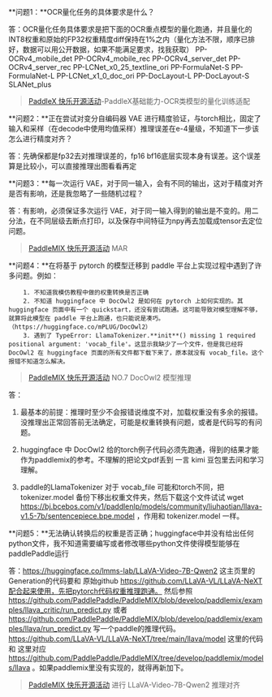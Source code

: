 **问题1：**OCR量化任务的具体要求是什么？

答：OCR量化任务具体要求是把下面的OCR重点模型的量化跑通，并且量化的INT8权重和原始的FP32权重精度diff保持在1%之内（量化方法不限，顺序已排好，数据可以用公开数据，如果不能满足要求，找我获取）
PP-OCRv4_mobile_det
PP-OCRv4_mobile_rec
PP-OCRv4_server_det
PP-OCRv4_server_rec
PP-LCNet_x0_25_textline_ori
PP-FormulaNet-S
PP-FormulaNet-L
PP-LCNet_x1_0_doc_ori
PP-DocLayout-L
PP-DocLayout-S
SLANet_plus

> [PaddleX 快乐开源活动](https://github.com/PaddlePaddle/PaddleX/issues/3557)-PaddleX基础能力-OCR类模型的量化训练适配



**问题2：**正在尝试对变分自编码器 VAE 进行精度验证，与torch相比，固定了输入和采样（在decode中使用均值采样）推理误差在e-4量级，不知道下一步该怎么进行精度对齐？

答：先确保都是fp32去对推理误差的，fp16 bf16底层实现本身有误差。这个误差算是比较小，可以直接推理出图看看再定



**问题3：**每一次运行 VAE，对于同一输入，会有不同的输出，这对于精度对齐是否有影响，还是我忽略了一些随机过程？

答：有影响，必须保证多次运行 VAE，对于同一输入得到的输出是不变的。用二分法，在不同层级去断点打印，以及保存中间特征为npy再去加载成tensor去定位问题。

> [PaddleMIX 快乐开源活动](https://github.com/PaddlePaddle/PaddleMIX/issues/1046) MAR



**问题4：**在将基于 pytorch 的模型迁移到 paddle 平台上实现过程中遇到了许多问题。例如：

        1. 不知道我模仿教程中做的权重转换是否正确
        2. 不知道 huggingface 中 DocOwl2 是如何在 pytorch 上如何实现的。其 huggingface 页面中有一个 quickstart，还没有尝试跑通。这可能导致对模型理解不够，就算将此模型在 paddle 平台上跑通，也只能说是凑巧。（https://huggingface.co/mPLUG/DocOwl2）
        3. 遇到了 TypeError: LlamaTokenizer.**init**() missing 1 required positional argument: 'vocab_file'。这显示我缺少了一个文件，但是我已经将 DocOwl2 在 huggingface 页面的所有文件都下载下来了，原本就没有 vocab_file。这个报错不知道怎么解决。

>  [PaddleMIX 快乐开源活动](https://github.com/PaddlePaddle/PaddleMIX/issues/1046) NO.7 DocOwl2 模型推理

答：

1. 最基本的前提：推理时至少不会报错说维度不对，加载权重没有多余的报错。没推理出正常回答前无法确定，可能是权重转换有问题，或者是代码写的有问题。

2. huggingface 中 DocOwl2 给的torch例子代码必须先跑通，得到的结果才能作为paddlemix的参考。不理解的把论文pdf丢到 一言 kimi 豆包里去问和学习理解。
3. paddle的LlamaTokenizer 对于 vocab_file 可能和torch不同，把 tokenizer.model 备份下移出权重文件夹，然后下载这个文件试试 wget https://bj.bcebos.com/v1/paddlenlp/models/community/liuhaotian/llava-v1.5-7b/sentencepiece.bpe.model ，作用和 tokenizer.model 一样。



**问题5：**无法确认转换后的权重是否正确；huggingface中并没有给出任何python文件，我不知道需要编写或者修改哪些python文件使得模型能够在paddlePaddle运行

答：https://huggingface.co/lmms-lab/LLaVA-Video-7B-Qwen2 这主页里的Generation的代码要和 原始github https://github.com/LLaVA-VL/LLaVA-NeXT配合起来使用，先把pytorch代码权重推理跑通。
然后参照 https://github.com/PaddlePaddle/PaddleMIX/blob/develop/paddlemix/examples/llava_critic/run_predict.py 或者 https://github.com/PaddlePaddle/PaddleMIX/blob/develop/paddlemix/examples/llava/run_predict.py 写一个paddle的推理代码。
https://github.com/LLaVA-VL/LLaVA-NeXT/tree/main/llava/model 这里的代码和 这里对应 https://github.com/PaddlePaddle/PaddleMIX/tree/develop/paddlemix/models/llava 。如果paddlemix里没有实现的，就得再新加下。

> [PaddleMIX 快乐开源活动](https://github.com/PaddlePaddle/PaddleMIX/issues/1046)  进行 LLaVA-Video-7B-Qwen2 推理对齐

